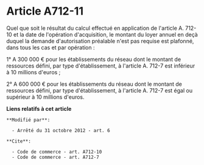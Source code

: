# Article A712-11

Quel que soit le résultat du calcul effectué en application de l'article A. 712-10 et la date de l'opération d'acquisition,
le montant du loyer annuel en deçà duquel la demande d'autorisation préalable n'est pas requise est plafonné, dans tous les
cas et par opération : 

1° A 300 000 € pour les établissements du réseau dont le montant de ressources défini, par type d'établissement, à l'article
A. 712-7 est inférieur à 10 millions d'euros ; 

2° A 600 000 € pour les établissements du réseau dont le montant de ressources défini, par type d'établissement, à l'article
A. 712-7 est égal ou supérieur à 10 millions d'euros.

**Liens relatifs à cet article**

	**Modifié par**:

	  - Arrêté du 31 octobre 2012 - art. 6

	**Cite**:

	  - Code de commerce - art. A712-10
	  - Code de commerce - art. A712-7
